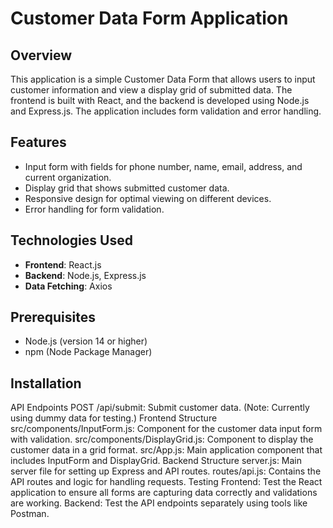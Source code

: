 # Customer Data Form Application

## Overview

This application is a simple Customer Data Form that allows users to input customer information and view a display grid of submitted data. The frontend is built with React, and the backend is developed using Node.js and Express.js. The application includes form validation and error handling. 

## Features

- Input form with fields for phone number, name, email, address, and current organization.
- Display grid that shows submitted customer data.
- Responsive design for optimal viewing on different devices.
- Error handling for form validation.

## Technologies Used

- **Frontend**: React.js
- **Backend**: Node.js, Express.js
- **Data Fetching**: Axios

## Prerequisites

- Node.js (version 14 or higher)
- npm (Node Package Manager)

## Installation
API Endpoints
POST /api/submit: Submit customer data. (Note: Currently using dummy data for testing.)
Frontend Structure
src/components/InputForm.js: Component for the customer data input form with validation.
src/components/DisplayGrid.js: Component to display the customer data in a grid format.
src/App.js: Main application component that includes InputForm and DisplayGrid.
Backend Structure
server.js: Main server file for setting up Express and API routes.
routes/api.js: Contains the API routes and logic for handling requests.
Testing
Frontend: Test the React application to ensure all forms are capturing data correctly and validations are working.
Backend: Test the API endpoints separately using tools like Postman.